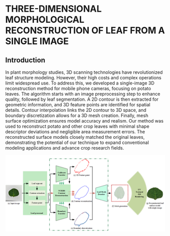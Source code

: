 # THREE-DIMENSIONAL MORPHOLOGICAL RECONSTRUCTION OF LEAF FROM A SINGLE IMAGE

## Introduction
In plant morphology studies, 3D scanning technologies have revolutionized leaf structure modeling. However, their high costs and complex operations limit widespread use. To address this, we developed a single-image 3D reconstruction method for mobile phone cameras, focusing on potato leaves. The algorithm starts with an image preprocessing step to enhance quality, followed by leaf segmentation. A 2D contour is then extracted for geometric information, and 3D feature points are identified for spatial details. Contour interpolation links the 2D contour to 3D space, and boundary discretization allows for a 3D mesh creation. Finally, mesh surface optimization ensures model accuracy and realism. Our method was used to reconstruct potato and other crop leaves with minimal shape descriptor deviations and negligible area measurement errors. The reconstructed surface models closely matched the original leaves, demonstrating the potential of our technique to expand conventional modeling applications and advance crop research fields.


<img width="1096" alt="image" src='picture/framwork.png'>

